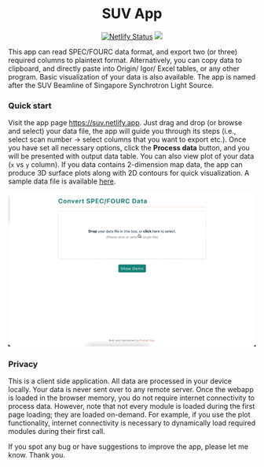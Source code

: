 <h1 align="center">SUV App</h1>

<p align="center">
<a href=https://app.netlify.com/sites/suv/deploys><img src="https://api.netlify.com/api/v1/badges/fe80b0b3-f194-4be3-a816-12a4886f080d/deploy-status" alt="Netlify Status" /></a>
<a href="https://github.com/pranabdas/suvtools/blob/master/LICENSE"><img src="https://img.shields.io/github/license/sourcerer-io/hall-of-fame.svg?colorB=A31F34"></a>
</p>

This app can read SPEC/FOURC data format, and export two (or three) required
columns to plaintext format. Alternatively, you can copy data to clipboard, and
directly paste into Origin/ Igor/ Excel tables, or any other program. Basic
visualization of your data is also available. The app is named after the SUV
Beamline of Singapore Synchrotron Light Source.

### Quick start

Visit the app page <https://suv.netlify.app>. Just drag and drop (or browse and
select) your data file, the app will guide you through its steps (i.e., select
scan number → select columns that you want to export etc.). Once you have set
all necessary options, click the **Process data** button, and you will be
presented with output data table. You can also view plot of your data (`x` vs
`y` column). If you data contains 2-dimension map data, the app can produce 3D
surface plots along with 2D contours for quick visualization. A sample data file
is available [here](https://suv.netlify.app/data.txt).

<img src="./public/demo.gif" alt="demo">


### Privacy

This is a client side application. All data are processed in your device
locally. Your data is never sent over to any remote server. Once the webapp is
loaded in the browser memory, you do not require internet connectivity to
process data. However, note that not every module is loaded during the first
page loading; they are loaded on-demand. For example, if you use the plot
functionality, internet connectivity is necessary to dynamically load required
modules during their first call.

If you spot any bug or have suggestions to improve the app, please let me know.
Thank you.
